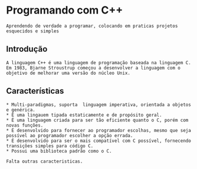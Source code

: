 # Programando com C++
    Aprendendo de verdade a programar, colocando em praticas projetos esquecidos e simples

## Introdução
    A linguagem C++ é uma linguagem de programação baseada na linguagem C. Em 1983, Bjarne Stroustrup começou a desenvolver a linguagem com o objetivo de melhorar uma versão do núcleo Unix. 
    
## Características
    * Multi-paradigmas, suporta  linguagem imperativa, orientada a objetos e genérica.
    * É uma lingauem tipada estaticamente e de propósito geral. 
    * É uma linguagem criada para ser tão eficiente quanto o C, porém com novas funções.
    * É desenvolvido para fornecer ao programador escolhas, mesmo que seja possível ao programador escolher a opção errada.
    * É desenvolvido para ser o mais compatível com C possível, fornecendo transições simples para código C.
    * Possui uma biblioteca padrão como o C.

    Falta outras caracteristicas.
